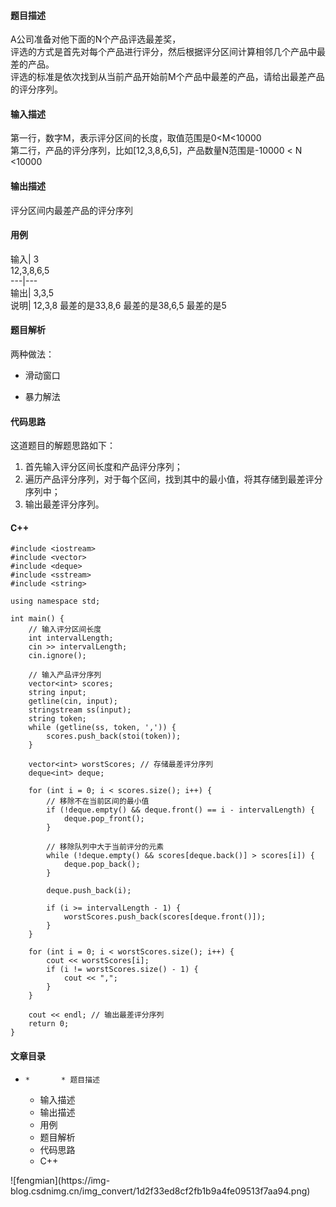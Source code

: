 #### 题目描述

A公司准备对他下面的N个产品评选最差奖，  
评选的方式是首先对每个产品进行评分，然后根据评分区间计算相邻几个产品中最差的产品。  
评选的标准是依次找到从当前产品开始前M个产品中最差的产品，请给出最差产品的评分序列。

#### 输入描述

第一行，数字M，表示评分区间的长度，取值范围是0<M<10000  
第二行，产品的评分序列，比如[12,3,8,6,5]，产品数量N范围是-10000 < N <10000

#### 输出描述

评分区间内最差产品的评分序列

#### 用例

输入| 3  
12,3,8,6,5  
---|---  
输出| 3,3,5  
说明| 12,3,8 最差的是33,8,6 最差的是38,6,5 最差的是5  
  
#### 题目解析

两种做法：

  * 滑动窗口

  * 暴力解法

#### 代码思路

这道题目的解题思路如下：

  1. 首先输入评分区间长度和产品评分序列；
  2. 遍历产品评分序列，对于每个区间，找到其中的最小值，将其存储到最差评分序列中；
  3. 输出最差评分序列。

#### C++

    
    
    #include <iostream>
    #include <vector>
    #include <deque>
    #include <sstream>
    #include <string>
    
    using namespace std;
    
    int main() {
        // 输入评分区间长度
        int intervalLength;
        cin >> intervalLength;
        cin.ignore();
    
        // 输入产品评分序列
        vector<int> scores;
        string input;
        getline(cin, input);
        stringstream ss(input);
        string token;
        while (getline(ss, token, ',')) {
            scores.push_back(stoi(token));
        }
    
        vector<int> worstScores; // 存储最差评分序列
        deque<int> deque;
    
        for (int i = 0; i < scores.size(); i++) {
            // 移除不在当前区间的最小值
            if (!deque.empty() && deque.front() == i - intervalLength) {
                deque.pop_front();
            }
    
            // 移除队列中大于当前评分的元素
            while (!deque.empty() && scores[deque.back()] > scores[i]) {
                deque.pop_back();
            }
    
            deque.push_back(i);
    
            if (i >= intervalLength - 1) {
                worstScores.push_back(scores[deque.front()]);
            }
        }
    
        for (int i = 0; i < worstScores.size(); i++) {
            cout << worstScores[i];
            if (i != worstScores.size() - 1) {
                cout << ",";
            }
        }
    
        cout << endl; // 输出最差评分序列
        return 0;
    }
    
    

#### 文章目录

  *     *       * 题目描述
      * 输入描述
      * 输出描述
      * 用例
      * 题目解析
      * 代码思路
      * C++

![fengmian](https://img-
blog.csdnimg.cn/img_convert/1d2f33ed8cf2fb1b9a4fe09513f7aa94.png)

